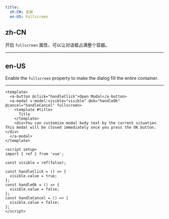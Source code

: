 ```yaml
title:
  zh-CN: 全屏
  en-US: Fullscreen
```

## zh-CN

开启 `fullscreen` 属性，可以让对话框占满整个容器。

---

## en-US

Enable the `fullscreen` property to make the dialog fill the entire container.

---

```vue
<template>
  <a-button @click="handleClick">Open Modal</a-button>
  <a-modal v-model:visible="visible" @ok="handleOk" @cancel="handleCancel" fullscreen>
    <template #title>
      Title
    </template>
    <div>You can customize modal body text by the current situation. This modal will be closed immediately once you press the OK button.</div>
  </a-modal>
</template>

<script setup>
import { ref } from 'vue';

const visible = ref(false);

const handleClick = () => {
  visible.value = true;
};
const handleOk = () => {
  visible.value = false;
};
const handleCancel = () => {
  visible.value = false;
};
</script>
```
